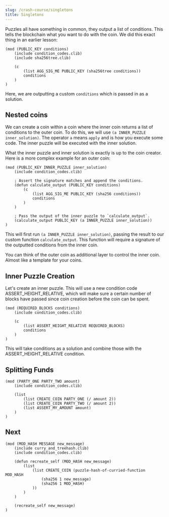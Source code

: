 ```yaml
---
slug: /crash-course/singletons
title: Singletons
---
```


Puzzles all have something in common, they output a list of conditions. This tells the blockchain what you want to do with the coin.
We did this exact thing in an earlier lesson:

```chialisp
(mod (PUBLIC_KEY conditions)
    (include condition_codes.clib)
    (include sha256tree.clib)

    (c
        (list AGG_SIG_ME PUBLIC_KEY (sha256tree conditions))
        conditions
    )
)
```

Here, we are outputting a custom `conditions` which is passed in as a solution.

## Nested coins

We can create a coin within a coin where the inner coin returns a list of conditions to the outer coin. To do this, we will use `(a INNER_PUZZLE inner_solution)`. The operator `a` means `apply` and is how you execute some code. The inner puzzle will be executed with the inner solution.

What the inner puzzle and inner solution is exactly is up to the coin creator. Here is a more complex example for an outer coin:

```chialisp title="outer-puzzle.clsp"
(mod (PUBLIC_KEY INNER_PUZZLE inner_solution)
    (include condition_codes.clib)

    ; Assert the signature matches and append the conditions.
    (defun calculate_output (PUBLIC_KEY conditions)
        (c
            (list AGG_SIG_ME PUBLIC_KEY (sha256 conditions))
            conditions
        )
    )

    ; Pass the output of the inner puzzle to `calculate_output`.
    (calculate_output PUBLIC_KEY (a INNER_PUZZLE inner_solution))
)
```

This will first run `(a INNER_PUZZLE inner_solution)`, passing the result to our custom function `calculate_output`. This function will require a signature of the outputted conditions from the inner coin.

You can think of the outer coin as additional layer to control the inner coin. Almost like a template for your coins.

## Inner Puzzle Creation

Let's create an inner puzzle. This will use a new condition code ASSERT_HEIGHT_RELATIVE, which will make sure a certain number of blocks have passed since coin creation before the coin can be spent.

```chialisp title="inner-puzzle.clsp"
(mod (REQUIRED_BLOCKS conditions)
    (include condition_codes.clib)

    (c
        (list ASSERT_HEIGHT_RELATIVE REQUIRED_BLOCKS)
        conditions
    )
)
```

This will take conditions as a solution and combine those with the ASSERT_HEIGHT_RELATIVE condition.

## Splitting Funds

```chialisp title="inner-puzzle.clsp"
(mod (PARTY_ONE PARTY_TWO amount)
    (include condition_codes.clib)

    (list
        (list CREATE_COIN PARTY_ONE (/ amount 2))
        (list CREATE_COIN PARTY_TWO (/ amount 2))
        (list ASSERT_MY_AMOUNT amount)
    )
)
```

## Next

```chialisp title="state.clsp"
(mod (MOD_HASH MESSAGE new_message)
    (include curry_and_treehash.clib)
    (include condition_codes.clib)

    (defun recreate_self (MOD_HASH new_message)
        (list
            (list CREATE_COIN (puzzle-hash-of-curried-function MOD_HASH
                (sha256 1 new_message)
                (sha256 1 MOD_HASH)
            ))
        )
    )

    (recreate_self new_message)
)
```
